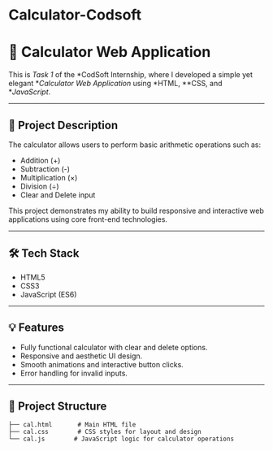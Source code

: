 # Calculator-Codsoft
# 🔢 Calculator Web Application

This is *Task 1* of the *CodSoft Internship, where I developed a simple yet elegant **Calculator Web Application* using *HTML, **CSS, and **JavaScript*.

---

## 📌 Project Description

The calculator allows users to perform basic arithmetic operations such as:

- Addition (+)
- Subtraction (-)
- Multiplication (×)
- Division (÷)
- Clear and Delete input

This project demonstrates my ability to build responsive and interactive web applications using core front-end technologies.

---

## 🛠 Tech Stack

- HTML5
- CSS3
- JavaScript (ES6)

---

## 💡 Features

- Fully functional calculator with clear and delete options.
- Responsive and aesthetic UI design.
- Smooth animations and interactive button clicks.
- Error handling for invalid inputs.

---

## 📂 Project Structure

```plaintext
├── cal.html       # Main HTML file
├── cal.css        # CSS styles for layout and design
└── cal.js        # JavaScript logic for calculator operations
